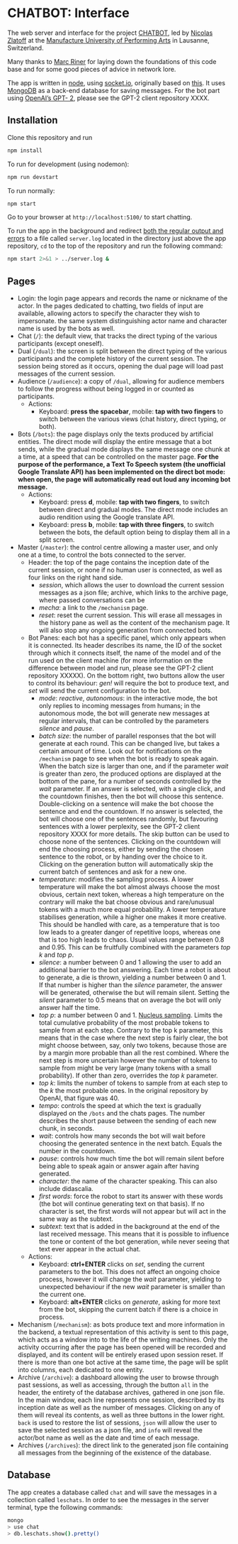 # CHATBOT: Interface

The web server and interface for the project [CHATBOT](http://www.manufacture.ch/fr/4467/CHATBOT-jouer-et-dialoguer-avec-un-agent-conversationnel-acteur), led by [Nicolas Zlatoff](http://www.manufacture.ch/en/1695/Nicolas-Zlatoff) at the [Manufacture University of Performing Arts](http://www.manufacture.ch/en/) in Lausanne, Switzerland.

Many thanks to [Marc Riner](https://github.com/mriner) for laying down the foundations of this code base and for some good pieces of advice in network lore.

The app is written in [node](https://nodejs.org/en/), using [socket.io](https://socket.io/), originally based on [this](https://github.com/ezesundayeze/anonymouse-realtime-chat-app). It uses [MongoDB](https://www.mongodb.com/) as a back-end database for saving messages. For the bot part using [OpenAI’s GPT- 2](https://openai.com/blog/tags/gpt-2/), please see the GPT-2 client repository XXXX.

## Installation

Clone this repository and run

```bash
npm install
```
To run for development (using nodemon):

```bash
npm run devstart
```

To run normally:

```bash
npm start
```

Go to your browser at `http://localhost:5100/` to start chatting.

To run the app in the background and redirect [both the regular output and errors](https://www.brianstorti.com/understanding-shell-script-idiom-redirect/) to a file called `server.log` located in the directory just above the app repository, `cd` to the top of the repository and run the following command:
```bash
npm start 2>&1 > ../server.log &
```

## Pages

  - Login: the login page appears and records the name or nickname of the actor. In the pages dedicated to chatting, two fields of input are available, allowing actors to specify the character they wish to impersonate. the same system distinguishing actor name and character name is used by the bots as well.
  - Chat (`/`): the default view, that tracks the direct typing of the various participants (except oneself).
  - Dual (`/dual`): the screen is split between the direct typing of the various participants and the complete history of the current session. The session being stored as it occurs, opening the dual page will load past messages of the current session.
  - Audience (`/audience`): a copy of `/dual`, allowing for audience members to follow the progress without being logged in or counted as participants.
    - Actions:
      - Keyboard: **press the spacebar**, mobile: **tap with two fingers** to switch between the various views (chat history, direct typing, or both).
  - Bots (`/bots`): the page displays only the texts produced by artificial entities. The direct mode will display the entire message that a bot sends, while the gradual mode displays the same message one chunk at a time, at a speed that can be controlled on the master page. **For the purpose of the performance, a Text To Speech system (the unofficial Google Translate API) has been implemented on the direct bot mode: when open, the page will automatically read out loud any incoming bot message.**
    - Actions:
      - Keyboard: press **d**, mobile: **tap with two fingers**, to switch between direct and gradual modes. The direct mode includes an audio rendition using the Google translate API.
      - Keyboard: press **b**, mobile: **tap with three fingers**, to switch between the bots, the default option being to display them all in a split screen.
  - Master (`/master`): the control centre allowing a master user, and only one at a time, to control the bots connected to the server.
    - Header: the top of the page contains the inception date of the current session, or none if no human user is connected, as well as four links on the right hand side.
      - *session*, which allows the user to download the current session messages as a json file;
      archive,  which links to the archive page, where passed conversations can be
      - *mecha*: a link to the `/mechanism` page.
      - *reset*: reset the current session. This will erase all messages in the history pane as well as the content of the mechanism page. It will also stop any ongoing generation from connected bots.
    - Bot Panes: each bot has a specific panel, which only appears when it is connected. Its header describes its name, the ID of the socket through which it connects itself, the name of the model and of the run used on the client machine (for more information on the difference between model and run, please see the GPT-2 client repository XXXXX). On the bottom right, two buttons allow the user to control its behaviour: *gen!* will require the bot to produce text, and *set* will send the current configuration to the bot.
      - *mode*: *reactive*, *autonomous*: in the interactive mode, the bot only replies to incoming messages from humans;  in the autonomous mode, the bot will generate new messages at regular intervals, that can be controlled by the parameters *silence* and *pause*.
      - *batch size*: the number of parallel responses that the bot will generate at each round. This can be changed live, but takes a certain amount of time. Look out for notifications on the `/mechanism` page to see when the bot is ready to speak again. When the batch size is larger than one, and if the parameter *wait* is greater than zero, the produced options are displayed at the bottom of the pane, for a number of seconds controlled by the *wait* parameter. If an answer is selected, with a single click, and the countdown finishes, then the bot will choose this sentence. Double-clicking on a sentence will make the bot choose the sentence and end the countdown. If no answer is selected, the bot will choose one of the sentences randomly, but favouring sentences with a lower perplexity, see the GPT-2 client repository XXXX for more details. The skip button can be used to choose none of the sentences. Clicking on the countdown will end the choosing process, either by sending the chosen sentence to the robot, or by handing over the choice to it. Clicking on the generation button will automatically skip the current batch of sentences and ask for a new one.
      - *temperature*: modifies the sampling process. A lower temperature will make the bot almost always choose the most obvious, certain next token, whereas a high temperature on the contrary will make the bat choose obvious and rare/unusual tokens with a much more equal probability. A lower temperature stabilises generation, while a higher one makes it more creative. This should be handled with care, as a temperature that is too low leads to a greater danger of repetitive loops, whereas one that is too high leads to chaos. Usual values range between 0.8 and 0.95. This can be fruitfully combined with the parameters *top k* and *top p*.
      - *silence*: a number between 0 and 1 allowing the user to add an additional barrier to the bot answering. Each time a robot is about to generate, a die is thrown, yielding a number between 0 and 1. If that number is higher than the *silence* parameter, the answer will be generated, otherwise the but will remain silent. Setting the *silent* parameter to 0.5 means that on average the bot will only answer half the time.
      - *top p*: a number between 0 and 1. [Nucleus sampling](https://arxiv.org/abs/1904.09751). Limits the total cumulative probability of the most probable tokens to sample from at each step. Contrary to the top k parameter, this means that in the case where the next step is fairly clear, the bot might choose between, say, only two tokens, because those are by a margin more probable than all the rest combined. Where the next step is more uncertain however the number of tokens to sample from might be very large (many tokens with a small probability). If other than zero, overrides the *top k* parameter.
      - *top k*: limits the number of tokens to sample from at each step to the *k* the most probable ones. In the original repository by OpenAI, that figure was 40.
      - *tempo*: controls the speed at which the text is gradually displayed on the `/bots` and the chats pages. The number describes the short pause between the sending of each new chunk, in seconds.
      - *wait*: controls how many seconds the bot will wait before choosing the generated sentence in the next batch. Equals the number in the countdown.
      - *pause*: controls how much time the bot will remain silent before being able to speak again or answer again after having generated.
      - *character*: the name of the character speaking. This can also include didascalia.
      - *first words*: force the robot to start its answer with these words (the bot will continue generating text on that basis). If no character is set, the first words will not appear but will act in the same way as the subtext.
      - *subtext*:  text that is added in the background at the end of the last received message. This means that it is possible to influence the tone or content of the bot generation, while never seeing that text ever appear in the actual chat.
    - Actions:
      - Keyboard: **ctrl+ENTER** clicks on *set*, sending the current parameters to the bot. This does not affect an ongoing choice process, however it will change the *wait* parameter, yielding to unexpected behaviour if the new *wait* parameter is smaller than the current one.
      - Keyboard: **alt+ENTER** clicks on *generate*, asking for more text from the bot, skipping the current batch if there is a choice in process.
  - Mechanism (`/mechanism`): as bots produce text and more information in the backend, a textual representation of this activity is sent to this page, which acts as a window into to the life of the writing machines. Only the activity occurring after the page has been opened will be recorded and displayed, and its content will be entirely erased upon session reset. If there is more than one bot active at the same time, the page will be split into columns, each dedicated to one entity.
  - Archive (`/archive`): a dashboard allowing the user to browse through past
    sessions, as well as accessing, through the button `all` in the header, the entirety of the database archives, gathered in one json file. In the main window, each line represents one session, described by its inception date as well as the number of messages. Clicking on any of them will reveal its contents, as well as three buttons in the lower right. `back` is used to restore the list of sessions, `json` will allow the user to save the selected session as a json file, and `info` will reveal the actor/bot name as well as the date and time of each message.
  - Archives (`/archives`): the direct link to the generated json file containing all messages from the beginning of the existence of the database.

## Database

The app creates a database called `chat` and will save the messages in a collection called `leschats`. In order to see the messages in the server terminal, type the following commands:

```bash
mongo
> use chat
> db.leschats.show().pretty()
```
